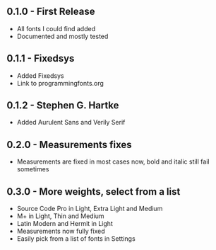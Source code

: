 ## 0.1.0 - First Release
* All fonts I could find added
* Documented and mostly tested

## 0.1.1 - Fixedsys
* Added Fixedsys
* Link to programmingfonts.org

## 0.1.2 - Stephen G. Hartke
* Added Aurulent Sans and Verily Serif

## 0.2.0 - Measurements fixes
* Measurements are fixed in most cases now, bold and italic still fail sometimes

## 0.3.0 - More weights, select from a list
* Source Code Pro in Light, Extra Light and Medium
* M+ in Light, Thin and Medium
* Latin Modern and Hermit in Light
* Measurements now fully fixed
* Easily pick from a list of fonts in Settings
